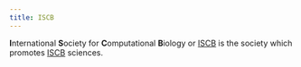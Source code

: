```yaml
---
title: ISCB
---
```


**I**nternational **S**ociety for **C**omputational **B**iology or
[ISCB](wp:ISCB "wikilink") is the society which promotes
[ISCB](wp:computational_biology "wikilink") sciences.
